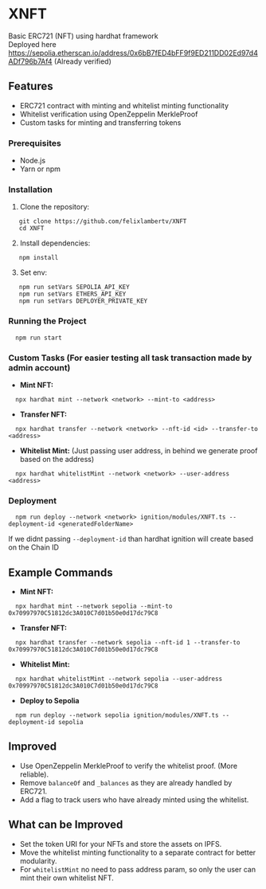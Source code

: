 # XNFT

Basic ERC721 (NFT) using hardhat framework </br>
Deployed here https://sepolia.etherscan.io/address/0x6bB7fED4bFF9f9ED211DD02Ed97d4ADf796b7Af4 (Already verified)

## Features

- ERC721 contract with minting and whitelist minting functionality
- Whitelist verification using OpenZeppelin MerkleProof
- Custom tasks for minting and transferring tokens

### Prerequisites

- Node.js
- Yarn or npm

### Installation

1. Clone the repository:

```shell
   git clone https://github.com/felixlambertv/XNFT
   cd XNFT
```

2. Install dependencies:

```shell
   npm install
```

3. Set env:

```shell
   npm run setVars SEPOLIA_API_KEY
   npm run setVars ETHERS_API_KEY
   npm run setVars DEPLOYER_PRIVATE_KEY
```

### Running the Project

```shell
  npm run start
```

### Custom Tasks (For easier testing all task transaction made by admin account)

- **Mint NFT:**

```shell
  npx hardhat mint --network <network> --mint-to <address>
```

- **Transfer NFT:**

```shell
  npx hardhat transfer --network <network> --nft-id <id> --transfer-to <address>
```

- **Whitelist Mint:** (Just passing user address, in behind we generate proof based on the address)

```shell
  npx hardhat whitelistMint --network <network> --user-address <address>
```

### Deployment

```shell
  npm run deploy --network <network> ignition/modules/XNFT.ts --deployment-id <generatedFolderName>
```

If we didnt passing `--deployment-id` than hardhat ignition will create based on the Chain ID

## Example Commands

- **Mint NFT:**

```shell
  npx hardhat mint --network sepolia --mint-to 0x70997970C51812dc3A010C7d01b50e0d17dc79C8
```

- **Transfer NFT:**

```shell
  npx hardhat transfer --network sepolia --nft-id 1 --transfer-to 0x70997970C51812dc3A010C7d01b50e0d17dc79C8
```

- **Whitelist Mint:**

```shell
  npx hardhat whitelistMint --network sepolia --user-address 0x70997970C51812dc3A010C7d01b50e0d17dc79C8
```

- **Deploy to Sepolia**

```shell
  npm run deploy --network sepolia ignition/modules/XNFT.ts --deployment-id sepolia
```

## Improved

- Use OpenZeppelin MerkleProof to verify the whitelist proof. (More reliable).
- Remove `balanceOf` and `_balances` as they are already handled by ERC721.
- Add a flag to track users who have already minted using the whitelist.

## What can be Improved

- Set the token URI for your NFTs and store the assets on IPFS.
- Move the whitelist minting functionality to a separate contract for better modularity.
- For `whitelistMint` no need to pass address param, so only the user can mint their own whitelist NFT.
